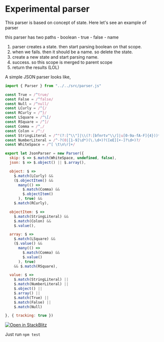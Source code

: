 # Experimental parser

This parser is based on concept of state. Here let's see an example of parser

this parser has two paths
    - boolean
        - true
        - false
    - name

1. parser creates a state. then start parsing boolean on that scope.
2. when we fails. then it should be a name. so delete the state.
3. create a new state and start parsing name.
4. success. so this scope is merged to parent scope
5. return the results (LOL)

A simple JSON parser looks like,
```js
import { Parser } from "../../src/parser.js"

const True = /^true/
const False = /^false/
const Null = /^null/
const LCurly = /^{/
const RCurly = /^}/
const LSquare = /^\[/
const RSquare = /^]/
const Comma = /^,/
const Colon = /^:/
const StringLiteral = /^"(?:[^\\"]|\\(?:[bfnrtv"\\/]|u[0-9a-fA-F]{4}))*"/
const NumberLiteral = /^-?(0|[1-9]\d*)(\.\d+)?([eE][+-]?\d+)?/
const WhiteSpace = /^[ \t\n\r]+/

export let JsonParser = new Parser({
  skip: $ => $.match(WhiteSpace, undefined, false),
  json: $ => $.object() || $.array(),

  object: $ =>
    $.match(LCurly) &&
    ($.objectItem() &&
      many(() =>
        $.match(Comma) &&
        $.objectItem()
      ), true) &&
    $.match(RCurly),

  objectItem: $ =>
    $.match(StringLiteral) &&
    $.match(Colon) &&
    $.value(),

  array: $ =>
    $.match(LSquare) &&
    ($.value() &&
      many(() =>
        $.match(Comma) &&
        $.value()
      ), true)
    && $.match(RSquare),

  value: $ =>
    $.match(StringLiteral) ||
    $.match(NumberLiteral) ||
    $.object() ||
    $.array() ||
    $.match(True) ||
    $.match(False) ||
    $.match(Null)

}, { tracking: true })
```

[![Open in StackBlitz](https://developer.stackblitz.com/img/open_in_stackblitz.svg)](https://stackblitz.com/fork/github/ksenginew/parser/tests/json/parser.js)

Just run `npm test`
